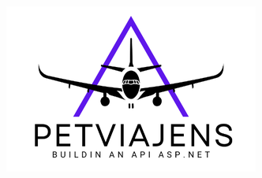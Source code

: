 <img src="Screenshot from 2024-07-12 10-45-41.png" alt="banner that says petviajens Buildin an API ASP.NET">
